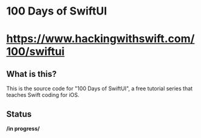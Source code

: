 # 100 Days of SwiftUI

https://www.hackingwithswift.com/100/swiftui
===============

What is this?
-------------

This is the source code for "100 Days of SwiftUI", a free tutorial series that teaches Swift coding for iOS. 

Status
-------------
**/in progress/**
